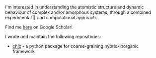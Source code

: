 I'm interested in understanding the atomistic structure and dynamic behaviour of complex and/or amorphous systems, through a combined experimental 🧪 and computational approach.

Find me [here](https://scholar.google.com/citations?hl=en&view_op=list_works&authuser=1&gmla=AP6z3OafqxSYuOEp-yxncu4V2tSRZrcoIhLHuajYBgQ1PF5HkGgaF2WFNX_uHR_ZDcwwLHgoOOBcc1c30yQJ0991nkr9&user=Kc88498AAAAJ) on Google Scholar!

I wrote and maintain the following repositories:

- [chic](https://github.com/tcnicholas/chic) - a python package for coarse-graining hybrid-inorganic framework

